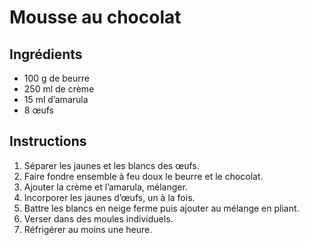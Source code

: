 # Mousse au chocolat

## Ingrédients

- 100 g de beurre
- 250 ml de crème
- 15 ml d’amarula
- 8 œufs

## Instructions

1. Séparer les jaunes et les blancs des œufs.
2. Faire fondre ensemble à feu doux le beurre et le chocolat.
3. Ajouter la crème et l’amarula, mélanger.
4. Incorporer les jaunes d’œufs, un à la fois.
5. Battre les blancs en neige ferme puis ajouter au mélange en pliant.
6. Verser dans des moules individuels.
7. Réfrigérer au moins une heure.
